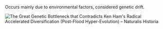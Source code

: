 Occurs mainly due to environmental factors, considered genetic drift.

![The Great Genetic Bottleneck that Contradicts Ken Ham's Radical Accelerated  Diversification (Post-Flood Hyper-Evolution) – Naturalis Historia](https://naturalishistoria.files.wordpress.com/2016/03/bottleneck.jpeg)